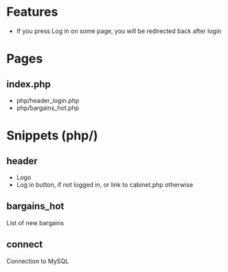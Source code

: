 # Features

* If you press Log in on some page, you will be redirected back after login


# Pages

## index.php

* php/header_login.php
* php/bargains_hot.php

# Snippets (php/)

## header

* Logo
* Log in button, if not logged in, or link to cabinet.php otherwise

## bargains_hot

List of new bargains

## connect

Connection to MySQL